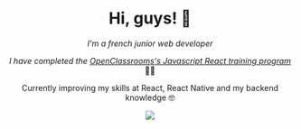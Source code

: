 <h1 align="center">Hi, guys! 👋</h1>

<!--<p align="center">
    <b>Welcome to my page!</b>
</p>-->
<p align="center">
    <i>
        I'm a french junior web developer
    </i>
</p>
<p align="center">
    <i>
I have completed the <a href="https://openclassrooms.com/en/paths/516-developpeur-dapplication-javascript-react">OpenClassrooms's Javascript React training program</a> 
   </i>👨‍🎓
</p>
<p align="center">
        Currently improving my skills at React, React Native and my backend knowledge 🤓
    </i>
</p>

  <!--     
### Stack 


[![HTML](https://img.shields.io/badge/html5-black?style=for-the-badge&logo=html5)](https://github.com/olafswan)
[![CSS](https://img.shields.io/badge/css3-black?style=for-the-badge&logo=css3)](https://github.com/olafswan)
[![SASS](https://img.shields.io/badge/sass-black?style=for-the-badge&logo=sass)](https://github.com/olafswan)
[![JavaScript](https://img.shields.io/badge/javascript-black?style=for-the-badge&logo=javascript)](https://github.com/olafswan)
[![React](https://img.shields.io/badge/react-black?logo=react&style=for-the-badge)](https://github.com/olafswan)
[![NodeJS](https://img.shields.io/badge/node.js-black?logo=nodedotjs&style=for-the-badge)](https://github.com/olafswan)
[![Express](https://img.shields.io/badge/express-black?logo=express&style=for-the-badge)](https://github.com/olafswan)
[![MongoDB](https://img.shields.io/badge/MongoDB-black?logo=mongodb&style=for-the-badge)](https://github.com/olafswan)

-->
        
        
        

        
  <p align="center">          
  <a href="https://github.com/antonkomarev/github-profile-views-counter"> 
  <img src="https://komarev.com/ghpvc/?username=olafswan&color=45d390" />  
  </a>
  </p>


        
<!--
**olafswan/olafswan** is a ✨ _special_ ✨ repository because its `README.md` (this file) appears on your GitHub profile.

Here are some ideas to get you started:

- 🔭 I’m currently working on ...
- 🌱 I’m currently learning ...
- 👯 I’m looking to collaborate on ...
- 🤔 I’m looking for help with ...
- 💬 Ask me about ...
- 📫 How to reach me: ...
- 😄 Pronouns: ...
- ⚡ Fun fact: ...
-->
